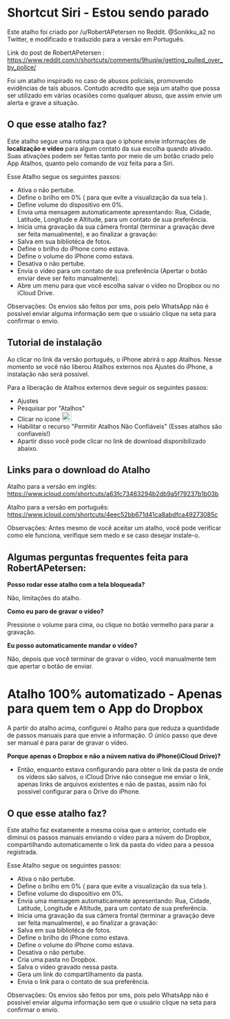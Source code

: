 # Shortcut Siri - Estou sendo parado

Este atalho foi criado por /u/RobertAPetersen no Reddit. @Sonikku_a2 no Twitter, e modificado e traduzido para a versão em Português.

Link do post de RobertAPetersen : https://www.reddit.com/r/shortcuts/comments/9huqiw/getting_pulled_over_by_police/

Foi um atalho inspirado no caso de abusos policiais, promovendo evidências de tais abusos. Contudo acredito que seja um atalho que possa ser utilizado em várias ocasiões como qualquer abuso, que assim envie um alerta e grave a situação.

## O que esse atalho faz?

Este atalho segue uma rotina para que o iphone envie informações de **localização e vídeo** para algum contato da sua escolha quando ativado. Suas ativações podem ser feitas tanto por meio de um botão criado pelo App Atalhos, quanto pelo comando de voz feita para a Siri.

Esse Atalho segue os seguintes passos:

 - Ativa o não pertube.
 - Define o brilho em 0% ( para que evite a visualização da sua tela ).
 - Define volume do dispositivo em 0%.
 - Envia uma mensagem automaticamente apresentando: Rua, Cidade, Latitude, Longitude e Altitude, para um contato de sua preferência.
 - Inicia uma gravação da sua câmera frontal (terminar a gravação deve ser feita manualmente), e ao finalizar a gravação:
 - Salva em sua bibliotéca de fotos.
 - Define o brilho do iPhone como estava.
 - Define o volume do iPhone como estava.
 - Desativa o não pertube.
 - Envia o vídeo para um contato de sua preferência (Apertar o botão enviar deve ser feito manualmente).
 - Abre um menu para que você escolha salvar o vídeo no Dropbox ou no iCloud Drive.
 
Observações: Os envios são feitos por sms, pois pelo WhatsApp não é possivel enviar alguma informação sem que o usuário clique na seta para confirmar o envio.

## Tutorial de instalação

Ao clicar no link da versão português, o iPhone abrirá o app Atalhos. Nesse momento se você não liberou Atalhos externos nos Ajustes do iPhone, a instalação não será possivel.

Para a liberação de Atalhos externos deve seguir os seguintes passos:

 - Ajustes
 - Pesquisar por "Atalhos"
 - Clicar no icone <img src="https://i.imgur.com/3OrRRqw.jpg" width="22px" height="auto">
 - Habilitar o recurso "Permitir Atalhos Não Confiáveis" (Esses atalhos são confiaveis!)
 - Apartir disso você pode clicar no link de download disponibilizado abaixo. 

## Links para o download do Atalho

Atalho para a versão em inglês: https://www.icloud.com/shortcuts/a63fc73463294b2db9a5f79237b1b03b

Atalho para a versão em português: https://www.icloud.com/shortcuts/4eec52bb671d41ca8abdfca49273085c

Observações: Antes mesmo de você aceitar um atalho, você pode verificar como ele funciona, verifique sem medo e se caso desejar instale-o.

## Algumas perguntas frequentes feita para RobertAPetersen:

**Posso rodar esse atalho com a tela bloqueada?**

Não, limitações do atalho.

**Como eu paro de gravar o vídeo?**

Pressione o volume para cima, ou clique no botão vermelho para parar a gravação.

**Eu posso automaticamente mandar o vídeo?**

Não, depois que você terminar de gravar o vídeo, você manualmente tem que apertar o botão de enviar.

# Atalho 100% automatizado - Apenas para quem tem o App do Dropbox

A partir do atalho acima, configurei o Atalho para que reduza a quantidade de passos manuais para que envie a informação. O único passo que deve ser manual é para parar de gravar o vídeo.

**Porque apenas o Dropbox e não a núvem nativa do iPhone(iCloud Drive)?** 

 - Então, enquanto estava configurando para obter o link da pasta de onde os vídeos são salvos, o iCloud Drive não consegue me enviar o link, apenas links de arquivos existentes e não de pastas, assim não foi possivel configurar para o Drive do iPhone.
 
## O que esse atalho faz?

Este atalho faz exatamente a mesma coisa que o anterior, contudo ele diminui os passos manuais enviando o vídeo para a núvem do Dropbox, compartilhando automaticamente o link da pasta do vídeo para a pessoa registrada.

Esse Atalho segue os seguintes passos:

 - Ativa o não pertube.
 - Define o brilho em 0% ( para que evite a visualização da sua tela ).
 - Define volume do dispositivo em 0%.
 - Envia uma mensagem automaticamente apresentando: Rua, Cidade, Latitude, Longitude e Altitude, para um contato de sua preferência.
 - Inicia uma gravação da sua câmera frontal (terminar a gravação deve ser feita manualmente), e ao finalizar a gravação:
 - Salva em sua bibliotéca de fotos.
 - Define o brilho do iPhone como estava.
 - Define o volume do iPhone como estava.
 - Desativa o não pertube.
 - Cria uma pasta no Dropbox.
 - Salva o vídeo gravado nessa pasta.
 - Gera um link do compartilhamento da pasta.
 - Envia o link para o contato de sua preferência.
 
Observações: Os envios são feitos por sms, pois pelo WhatsApp não é possivel enviar alguma informação sem que o usuário clique na seta para confirmar o envio.

